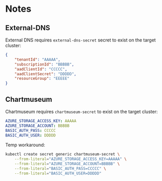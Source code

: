 # Notes

## External-DNS

External DNS requires `external-dns-secret` secret to exist on the target cluster:

```json
{
    "tenantId": "AAAAA",
    "subscriptionId": "BBBBB",
    "aadClientId": "CCCCC",
    "aadClientSecret": "DDDDD",
    "resourceGroup": "EEEEE"
}
```

## Chartmuseum

Chartmuseum requires `chartmuseum-secret` to exist on the target cluster:

```yaml
AZURE_STORAGE_ACCESS_KEY: AAAAA
AZURE_STORAGE_ACCOUNT: BBBBB
BASIC_AUTH_PASS: CCCCC
BASIC_AUTH_USER: DDDDD
```

Temp workaround:

```bash
kubectl create secret generic chartmuseum-secret \
    --from-literal="AZURE_STORAGE_ACCESS_KEY=AAAAA" \
    --from-literal="AZURE_STORAGE_ACCOUNT=BBBBB" \
    --from-literal="BASIC_AUTH_PASS=CCCCC" \
    --from-literal="BASIC_AUTH_USER=DDDDD"
```
